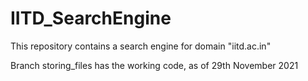 # IITD_SearchEngine
This repository contains a search engine for domain "iitd.ac.in"

Branch storing_files has the working code, as of 29th November 2021
